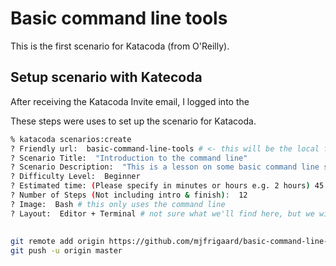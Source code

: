 Basic command line tools
========================

This is the first scenario for Katacoda (from O'Reilly).

## Setup scenario with Katecoda

After receiving the Katacoda Invite email, I logged into the

These steps were uses to set up the scenario for Katacoda.

```bash
% katacoda scenarios:create
? Friendly url:  basic-command-line-tools # <- this will be the local folder
? Scenario Title:  "Introduction to the command line"
? Scenario Description:  "This is a lesson on some basic command line skills for processing and managing data."
? Difficulty Level:  Beginner
? Estimated time: (Please specify in minutes or hours e.g. 2 hours) 45
? Number of Steps (Not including intro & finish):  12
? Image:  Bash # this only uses the command line
? Layout:  Editor + Terminal # not sure what we'll find here, but we will find out!
```

##

```bash
git remote add origin https://github.com/mjfrigaard/basic-command-line-tools.git
git push -u origin master
```
